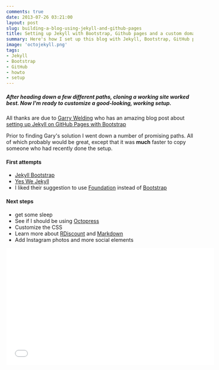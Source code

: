 ```yaml
---
comments: true
date: 2013-07-26 03:21:00
layout: post
slug: building-a-blog-using-jekyll-and-github-pages
title: Setting up Jekyll with Bootstrap, Github pages and a custom domain
summary: Here's how I set up this blog with Jekyll, Bootstrap, GitHub pages. Tip - clone a working Jekyll site!
image: 'octojekyll.png'
tags:
- Jekyll
- Bootstrap
- GitHub
- howto
- setup
---
```


##### After heading down a few different paths, cloning a working site worked best. Now I'm ready to customize a good-looking, working setup.

All thanks are due to [Garry Welding](https://github.com/gkwelding) who has an amazing blog post about [setting up Jekyll on GitHub Pages with Bootstrap](http://in-the-attic.com/2013/01/04/building-a-blog-using-jekyll-bootstrap-and-github-pages-a-beginners-guide/)

Prior to finding Gary's solution I went down a number of promising paths. All of which probably would be great, except that it was **much** faster to copy someone who had recently done the setup.

#### First attempts

- [Jekyll Bootstrap](http://jekyllbootstrap.com/)
- [Yes We Jekyll](http://yeswejekyll.com/)
- I liked their suggestion to use [Foundation](http://foundation.zurb.com/) instead of [Bootstrap](http://twitter.github.io/bootstrap/)

#### Next steps
- get some sleep
- See if I should be using [Octopress](http://octopress.org/)
- Customize the CSS
- Learn more about [RDiscount](https://github.com/davidfstr/rdiscount) and [Markdown](http://daringfireball.net/projects/markdown/syntax)
- Add Instagram photos and more social elements


<iframe width="560" height="315" src="//www.youtube.com/embed/OLRRvX7xIfM" frameborder="0" allowfullscreen></iframe>